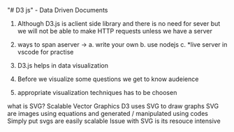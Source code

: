 "# D3 js" - Data Driven Documents
1. Although D3.js is aclient side library and there is no need for sever but we will not 
be able to make HTTP requests unless we have a server 
2. ways to span aserver ->
    a. write your own
    b. use nodejs 
    c. *live server in vscode for practise 

3. D3.js helps in data visualization
4. Before we visualize some questions we get to know audeience 
5. appropriate visualization techniques has to be choosen

what is SVG?
Scalable Vector Graphics
D3 uses SVG to draw graphs
SVG are images using equations and generated / manipulated using codes
Simply put svgs are easily scalable
Issue with SVG is its resouce intensive

